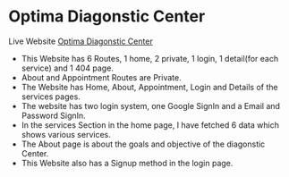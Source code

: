 # Optima Diagonstic Center

Live Website [Optima Diagonstic Center](https://assignment10-doctors-react.web.app/)

* This Website has 6 Routes, 1 home, 2 private, 1 login, 1 detail(for each service) and 1 404 page.
* About and Appointment Routes are Private.
* The Website has Home, About, Appointment, Login  and Details of the services pages.
* The website has two login system, one Google SignIn and a Email and Password SignIn.
* In the services Section in the home page, I have fetched 6 data which shows various services.
* The About page is about the goals and objective of the diagonstic Center.
* This Website also has a Signup method in the login page.
